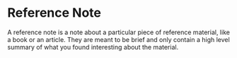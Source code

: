 # Reference Note
A reference note is a note about a particular piece of reference material, like a book or an article. They are meant to be brief and only contain a high level summary of what you found interesting about the material.